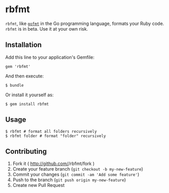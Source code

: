 # rbfmt

`rbfmt`, like [`gofmt`](http://golang.org/cmd/go/#hdr-Run_gofmt_on_package_sources) in the Go programming language, formats your Ruby code.
`rbfmt` is in beta. Use it at your own risk.

## Installation

Add this line to your application's Gemfile:

    gem 'rbfmt'

And then execute:

    $ bundle

Or install it yourself as:

    $ gem install rbfmt

## Usage

```
$ rbfmt # format all folders recursively
$ rbfmt folder # format "folder" recursively
```

## Contributing

1. Fork it ( http://github.com/<my-github-username>/rbfmt/fork )
2. Create your feature branch (`git checkout -b my-new-feature`)
3. Commit your changes (`git commit -am 'Add some feature'`)
4. Push to the branch (`git push origin my-new-feature`)
5. Create new Pull Request
